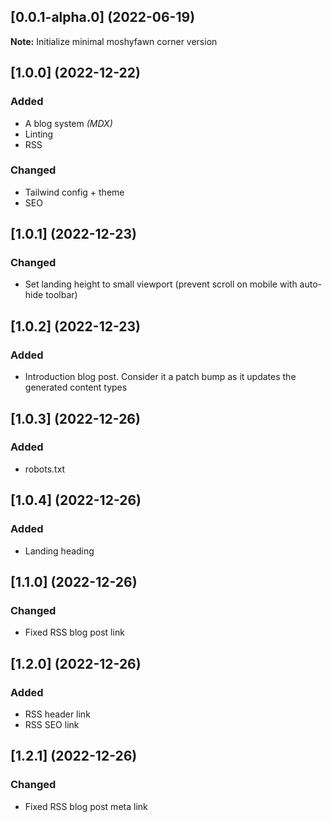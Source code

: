 ## [0.0.1-alpha.0] (2022-06-19)

**Note:** Initialize minimal moshyfawn corner version

## [1.0.0] (2022-12-22)

### Added

- A blog system _(MDX)_
- Linting
- RSS

### Changed

- Tailwind config + theme
- SEO

## [1.0.1] (2022-12-23)

### Changed

- Set landing height to small viewport (prevent scroll on mobile with auto-hide toolbar)

## [1.0.2] (2022-12-23)

### Added

- Introduction blog post. Consider it a patch bump as it updates the generated content types

## [1.0.3] (2022-12-26)

### Added

- robots.txt

## [1.0.4] (2022-12-26)

### Added

- Landing heading

## [1.1.0] (2022-12-26)

### Changed

- Fixed RSS blog post link

## [1.2.0] (2022-12-26)

### Added

- RSS header link
- RSS SEO link

## [1.2.1] (2022-12-26)

### Changed

- Fixed RSS blog post meta link
